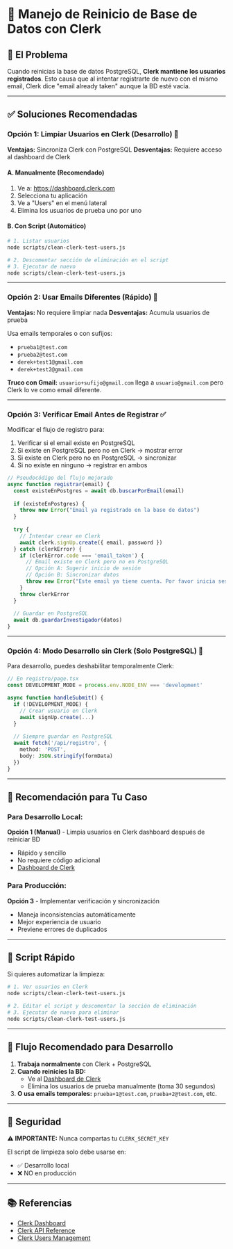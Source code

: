 # 🔄 Manejo de Reinicio de Base de Datos con Clerk

## 🎯 El Problema

Cuando reinicias la base de datos PostgreSQL, **Clerk mantiene los usuarios registrados**. Esto causa que al intentar registrarte de nuevo con el mismo email, Clerk dice "email already taken" aunque la BD esté vacía.

---

## ✅ Soluciones Recomendadas

### Opción 1: Limpiar Usuarios en Clerk (Desarrollo) 🧹

**Ventajas:** Sincroniza Clerk con PostgreSQL
**Desventajas:** Requiere acceso al dashboard de Clerk

#### A. Manualmente (Recomendado)
1. Ve a: https://dashboard.clerk.com
2. Selecciona tu aplicación
3. Ve a "Users" en el menú lateral
4. Elimina los usuarios de prueba uno por uno

#### B. Con Script (Automático)
```bash
# 1. Listar usuarios
node scripts/clean-clerk-test-users.js

# 2. Descomentar sección de eliminación en el script
# 3. Ejecutar de nuevo
node scripts/clean-clerk-test-users.js
```

---

### Opción 2: Usar Emails Diferentes (Rápido) 📧

**Ventajas:** No requiere limpiar nada
**Desventajas:** Acumula usuarios de prueba

Usa emails temporales o con sufijos:
- `prueba1@test.com`
- `prueba2@test.com`
- `derek+test1@gmail.com`
- `derek+test2@gmail.com`

**Truco con Gmail:** `usuario+sufijo@gmail.com` llega a `usuario@gmail.com` pero Clerk lo ve como email diferente.

---

### Opción 3: Verificar Email Antes de Registrar ✅

Modificar el flujo de registro para:
1. Verificar si el email existe en PostgreSQL
2. Si existe en PostgreSQL pero no en Clerk → mostrar error
3. Si existe en Clerk pero no en PostgreSQL → sincronizar
4. Si no existe en ninguno → registrar en ambos

```typescript
// Pseudocódigo del flujo mejorado
async function registrar(email) {
  const existeEnPostgres = await db.buscarPorEmail(email)
  
  if (existeEnPostgres) {
    throw new Error("Email ya registrado en la base de datos")
  }
  
  try {
    // Intentar crear en Clerk
    await clerk.signUp.create({ email, password })
  } catch (clerkError) {
    if (clerkError.code === 'email_taken') {
      // Email existe en Clerk pero no en PostgreSQL
      // Opción A: Sugerir inicio de sesión
      // Opción B: Sincronizar datos
      throw new Error("Este email ya tiene cuenta. Por favor inicia sesión.")
    }
    throw clerkError
  }
  
  // Guardar en PostgreSQL
  await db.guardarInvestigador(datos)
}
```

---

### Opción 4: Modo Desarrollo sin Clerk (Solo PostgreSQL) 🔧

Para desarrollo, puedes deshabilitar temporalmente Clerk:

```typescript
// En registro/page.tsx
const DEVELOPMENT_MODE = process.env.NODE_ENV === 'development'

async function handleSubmit() {
  if (!DEVELOPMENT_MODE) {
    // Crear usuario en Clerk
    await signUp.create(...)
  }
  
  // Siempre guardar en PostgreSQL
  await fetch('/api/registro', { 
    method: 'POST',
    body: JSON.stringify(formData)
  })
}
```

---

## 🎯 Recomendación para Tu Caso

### Para Desarrollo Local:
**Opción 1 (Manual)** - Limpia usuarios en Clerk dashboard después de reiniciar BD
- Rápido y sencillo
- No requiere código adicional
- [Dashboard de Clerk](https://dashboard.clerk.com)

### Para Producción:
**Opción 3** - Implementar verificación y sincronización
- Maneja inconsistencias automáticamente
- Mejor experiencia de usuario
- Previene errores de duplicados

---

## 📝 Script Rápido

Si quieres automatizar la limpieza:

```bash
# 1. Ver usuarios en Clerk
node scripts/clean-clerk-test-users.js

# 2. Editar el script y descomentar la sección de eliminación
# 3. Ejecutar de nuevo para eliminar
node scripts/clean-clerk-test-users.js
```

---

## 🚀 Flujo Recomendado para Desarrollo

1. **Trabaja normalmente** con Clerk + PostgreSQL
2. **Cuando reinicies la BD:**
   - Ve al [Dashboard de Clerk](https://dashboard.clerk.com)
   - Elimina los usuarios de prueba manualmente (toma 30 segundos)
3. **O usa emails temporales:** `prueba+1@test.com`, `prueba+2@test.com`, etc.

---

## 🔐 Seguridad

**⚠️ IMPORTANTE:** Nunca compartas tu `CLERK_SECRET_KEY`

El script de limpieza solo debe usarse en:
- ✅ Desarrollo local
- ❌ NO en producción

---

## 📚 Referencias

- [Clerk Dashboard](https://dashboard.clerk.com)
- [Clerk API Reference](https://clerk.com/docs/reference/backend-api)
- [Clerk Users Management](https://clerk.com/docs/users/overview)
